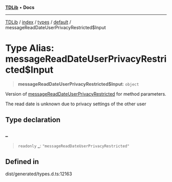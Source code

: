 [**TDLib**](../../../../../../README.md) • **Docs**

***

[TDLib](../../../../../../modules.md) / [index](../../../../../README.md) / [types](../../../README.md) / [default](../README.md) / messageReadDateUserPrivacyRestricted$Input

# Type Alias: messageReadDateUserPrivacyRestricted$Input

> **messageReadDateUserPrivacyRestricted$Input**: `object`

Version of [messageReadDateUserPrivacyRestricted](messageReadDateUserPrivacyRestricted.md) for method parameters.

The read date is unknown due to privacy settings of the other user

## Type declaration

### \_

> `readonly` **\_**: `"messageReadDateUserPrivacyRestricted"`

## Defined in

dist/generated/types.d.ts:12163
